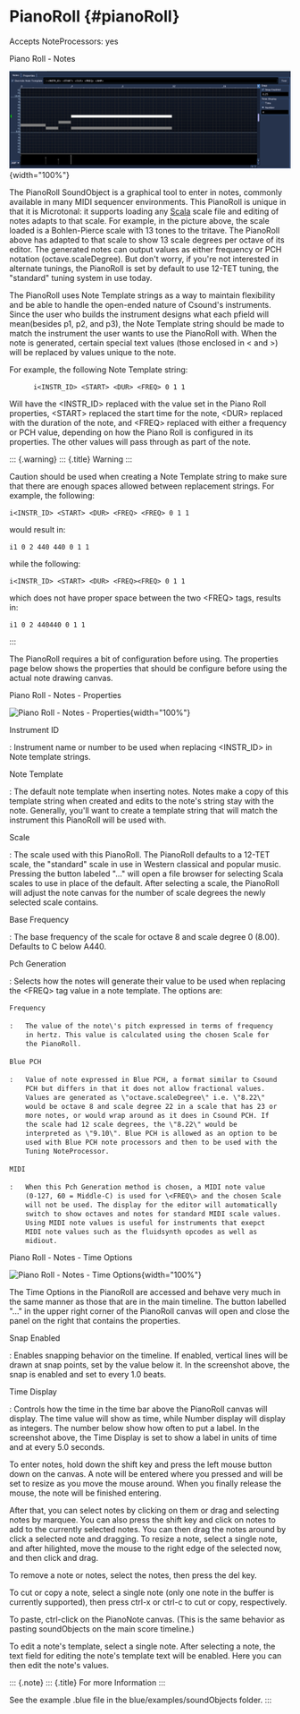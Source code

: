 PianoRoll {#pianoRoll}
=========

Accepts NoteProcessors: yes

Piano Roll - Notes

![ Piano Roll - Notes ](images/pianoRoll_notes.png){width="100%"}

The PianoRoll SoundObject is a graphical tool to enter in notes,
commonly available in many MIDI sequencer environments. This PianoRoll
is unique in that it is Microtonal: it supports loading any
[Scala](http://www.huygens-fokker.org/scala/) scale file and editing of
notes adapts to that scale. For example, in the picture above, the scale
loaded is a Bohlen-Pierce scale with 13 tones to the tritave. The
PianoRoll above has adapted to that scale to show 13 scale degrees per
octave of its editor. The generated notes can output values as either
frequency or PCH notation (octave.scaleDegree). But don\'t worry, if
you\'re not interested in alternate tunings, the PianoRoll is set by
default to use 12-TET tuning, the \"standard\" tuning system in use
today.

The PianoRoll uses Note Template strings as a way to maintain
flexibility and be able to handle the open-ended nature of Csound\'s
instruments. Since the user who builds the instrument designs what each
pfield will mean(besides p1, p2, and p3), the Note Template string
should be made to match the instrument the user wants to use the
PianoRoll with. When the note is generated, certain special text values
(those enclosed in \< and \>) will be replaced by values unique to the
note.

For example, the following Note Template string:

          i<INSTR_ID> <START> <DUR> <FREQ> 0 1 1
        

Will have the \<INSTR\_ID\> replaced with the value set in the Piano
Roll properties, \<START\> replaced the start time for the note, \<DUR\>
replaced with the duration of the note, and \<FREQ\> replaced with
either a frequency or PCH value, depending on how the Piano Roll is
configured in its properties. The other values will pass through as part
of the note.

::: {.warning}
::: {.title}
Warning
:::

Caution should be used when creating a Note Template string to make sure
that there are enough spaces allowed between replacement strings. For
example, the following:

    i<INSTR_ID> <START> <DUR> <FREQ> <FREQ> 0 1 1
          

would result in:

    i1 0 2 440 440 0 1 1
          

while the following:

    i<INSTR_ID> <START> <DUR> <FREQ><FREQ> 0 1 1
          

which does not have proper space between the two \<FREQ\> tags, results
in:

    i1 0 2 440440 0 1 1
          
:::

The PianoRoll requires a bit of configuration before using. The
properties page below shows the properties that should be configure
before using the actual note drawing canvas.

Piano Roll - Notes - Properties

![ Piano Roll - Notes - Properties
](images/pianoRoll_properties.png){width="100%"}

Instrument ID

:   Instrument name or number to be used when replacing \<INSTR\_ID\> in
    Note template strings.

Note Template

:   The default note template when inserting notes. Notes make a copy of
    this template string when created and edits to the note\'s string
    stay with the note. Generally, you\'ll want to create a template
    string that will match the instrument this PianoRoll will be used
    with.

Scale

:   The scale used with this PianoRoll. The PianoRoll defaults to a
    12-TET scale, the \"standard\" scale in use in Western classical and
    popular music. Pressing the button labeled \"\...\" will open a file
    browser for selecting Scala scales to use in place of the default.
    After selecting a scale, the PianoRoll will adjust the note canvas
    for the number of scale degrees the newly selected scale contains.

Base Frequency

:   The base frequency of the scale for octave 8 and scale degree 0
    (8.00). Defaults to C below A440.

Pch Generation

:   Selects how the notes will generate their value to be used when
    replacing the \<FREQ\> tag value in a note template. The options
    are:

    Frequency

    :   The value of the note\'s pitch expressed in terms of frequency
        in hertz. This value is calculated using the chosen Scale for
        the PianoRoll.

    Blue PCH

    :   Value of note expressed in Blue PCH, a format similar to Csound
        PCH but differs in that it does not allow fractional values.
        Values are generated as \"octave.scaleDegree\" i.e. \"8.22\"
        would be octave 8 and scale degree 22 in a scale that has 23 or
        more notes, or would wrap around as it does in Csound PCH. If
        the scale had 12 scale degrees, the \"8.22\" would be
        interpreted as \"9.10\". Blue PCH is allowed as an option to be
        used with Blue PCH note processors and then to be used with the
        Tuning NoteProcessor.

    MIDI

    :   When this Pch Generation method is chosen, a MIDI note value
        (0-127, 60 = Middle-C) is used for \<FREQ\> and the chosen Scale
        will not be used. The display for the editor will automatically
        switch to show octaves and notes for standard MIDI scale values.
        Using MIDI note values is useful for instruments that exepct
        MIDI note values such as the fluidsynth opcodes as well as
        midiout.

Piano Roll - Notes - Time Options

![ Piano Roll - Notes - Time Options
](images/pianoRoll_notes_snap.png){width="100%"}

The Time Options in the PianoRoll are accessed and behave very much in
the same manner as those that are in the main timeline. The button
labelled \"\...\" in the upper right corner of the PianoRoll canvas will
open and close the panel on the right that contains the properties.

Snap Enabled

:   Enables snapping behavior on the timeline. If enabled, vertical
    lines will be drawn at snap points, set by the value below it. In
    the screenshot above, the snap is enabled and set to every 1.0
    beats.

Time Display

:   Controls how the time in the time bar above the PianoRoll canvas
    will display. The time value will show as time, while Number display
    will display as integers. The number below show how often to put a
    label. In the screenshot above, the Time Display is set to show a
    label in units of time and at every 5.0 seconds.

To enter notes, hold down the shift key and press the left mouse button
down on the canvas. A note will be entered where you pressed and will be
set to resize as you move the mouse around. When you finally release the
mouse, the note will be finished entering.

After that, you can select notes by clicking on them or drag and
selecting notes by marquee. You can also press the shift key and click
on notes to add to the currently selected notes. You can then drag the
notes around by click a selected note and dragging. To resize a note,
select a single note, and after hilighted, move the mouse to the right
edge of the selected now, and then click and drag.

To remove a note or notes, select the notes, then press the del key.

To cut or copy a note, select a single note (only one note in the buffer
is currently supported), then press ctrl-x or ctrl-c to cut or copy,
respectively.

To paste, ctrl-click on the PianoNote canvas. (This is the same behavior
as pasting soundObjects on the main score timeline.)

To edit a note\'s template, select a single note. After selecting a
note, the text field for editing the note\'s template text will be
enabled. Here you can then edit the note\'s values.

::: {.note}
::: {.title}
For more Information
:::

See the example .blue file in the blue/examples/soundObjects folder.
:::

